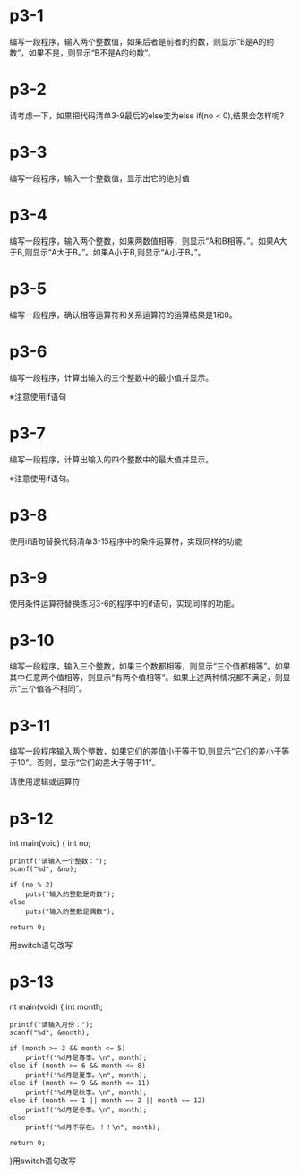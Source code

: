 # p3-1
编写一段程序，输入两个整数值，如果后者是前者的约数，则显示“B是A的约数”，如果不是，则显示“B不是A的约数”。
# p3-2
请考虑一下，如果把代码清单3-9最后的else变为else if(no < 0),结果会怎样呢?
# p3-3
编写一段程序，输入一个整数值，显示出它的绝对值
# p3-4
编写一段程序，输入两个整数，如果两数值相等，则显示“A和B相等。”。如果A大于B,则显示“A大于B。”。如果A小于B,则显示“A小于B。”。
# p3-5
编写一段程序，确认相等运算符和关系运算符的运算结果是1和0。
# p3-6
编写一段程序，计算出输入的三个整数中的最小值并显示。

※注意使用if语句
# p3-7
编写一段程序，计算出输入的四个整数中的最大值并显示。

※注意使用if语句。
# p3-8
使用if语句替换代码清单3-15程序中的条件运算符，实现同样的功能
# p3-9
使用条件运算符替换练习3-6的程序中的if语句，实现同样的功能。
# p3-10
编写一段程序，输入三个整数，如果三个数都相等，则显示“三个值都相等”。如果其中任意两个值相等，则显示“有两个值相等”。如果上述两种情况都不满足，则显示“三个值各不相同”。
# p3-11
编写一段程序输入两个整数，如果它们的差值小于等于10,则显示“它们的差小于等于10”。否则，显示“它们的差大于等于11”。

请使用逻辑或运算符
# p3-12
int main(void)
{
    int no;

    printf("请输入一个整数：");
    scanf("%d", &no);

    if (no % 2)
        puts("输入的整数是奇数");
    else
        puts("输入的整数是偶数");

    return 0;
用switch语句改写
# p3-13
nt main(void)
{
    int month;

    printf("请输入月份：");
    scanf("%d", &month);

    if (month >= 3 && month <= 5)
        printf("%d月是春季。\n", month);
    else if (month >= 6 && month <= 8)
        printf("%d月是夏季。\n", month);
    else if (month >= 9 && month <= 11)
        printf("%d月是秋季。\n", month);
    else if (month == 1 || month == 2 || month == 12)
        printf("%d月是冬季。\n", month);
    else
        printf("%d月不存在。！！\n", month);

    return 0;
}用switch语句改写
